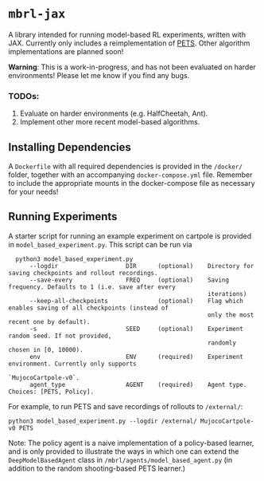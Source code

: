 # `mbrl-jax`

A library intended for running model-based RL experiments, written with JAX.
Currently only includes a reimplementation of [PETS](https://arxiv.org/abs/1805.12114).
Other algorithm implementations are planned soon!

**Warning**: This is a work-in-progress, and has not been evaluated on harder environments! Please let me know if you find any bugs.

### TODOs:
1. Evaluate on harder environments (e.g. HalfCheetah, Ant).
2. Implement other more recent model-based algorithms.

## Installing Dependencies

A `Dockerfile` with all required dependencies is provided in the `/docker/` folder, together with an accompanying `docker-compose.yml` file.
Remember to include the appropriate mounts in the docker-compose file as necessary for your needs!

## Running Experiments

A starter script for running an example experiment on cartpole is provided in `model_based_experiment.py`.
This script can be run via

```
  python3 model_based_experiment.py
      --logdir                   DIR      (optional)    Directory for saving checkpoints and rollout recordings. 
      --save-every               FREQ     (optional)    Saving frequency. Defaults to 1 (i.e. save after every
                                                        iterations)
      --keep-all-checkpoints              (optional)    Flag which enables saving of all checkpoints (instead of
                                                        only the most recent one by default).
      -s                         SEED     (optional)    Experiment random seed. If not provided,
                                                        randomly chosen in [0, 10000).
      env                        ENV      (required)    Experiment environment. Currently only supports
                                                        `MujocoCartpole-v0`.
      agent_type                 AGENT    (required)    Agent type. Choices: [PETS, Policy].
```

For example, to run PETS and save recordings of rollouts to `/external/`:

```
python3 model_based_experiment.py --logdir /external/ MujocoCartpole-v0 PETS
```

Note: The policy agent is a naive implementation of a policy-based learner, and is only provided to illustrate the ways in which one can extend the `DeepModelBasedAgent` class in `/mbrl/agents/model_based_agent.py` (in addition to the random shooting-based PETS learner.)
